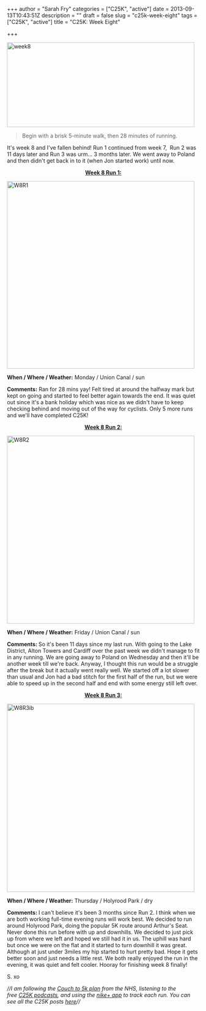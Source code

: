 +++
author = "Sarah Fry"
categories = ["C25K", "active"]
date = 2013-09-13T10:43:51Z
description = ""
draft = false
slug = "c25k-week-eight"
tags = ["C25K", "active"]
title = "C25K: Week Eight"

+++


<p style="text-align: left;"><a href="https://yayfryday.com/images/2013/05/week8.jpg"><img class="alignnone size-full wp-image-1790" alt="week8" src="https://yayfryday.com/images/2013/05/week8.jpg" width="490" height="221" /></a></p>

>Begin with a brisk 5-minute walk, then 28 minutes of running.

<p style="text-align: left;">It's week 8 and I've fallen behind! Run 1 continued from week 7,  Run 2 was 11 days later and Run 3 was urm... 3 months later. We went away to Poland and then didn't get back in to it (when Jon started work) until now.</p>
<p style="text-align: center;"><span style="text-decoration: underline;"><strong>Week 8 Run 1:</strong></span></p>
<p style="text-align: left;"><a href="https://yayfryday.com/images/2013/05/W8R1ib.jpg"><img class="alignnone size-full wp-image-1768" alt="W8R1" src="https://yayfryday.com/images/2013/05/W8R1ib.jpg" width="490" height="489" /></a></p>
<strong>When / Where / Weather:</strong> Monday / Union Canal / sun

<strong>Comments:</strong> Ran for 28 mins yay! Felt tired at around the halfway mark but kept on going and started to feel better again towards the end. It was quiet out since it's a bank holiday which was nice as we didn't have to keep checking behind and moving out of the way for cyclists. Only 5 more runs and we'll have completed C25K!
<p style="text-align: center;"><span style="text-decoration: underline;"><strong>Week 8 Run 2:</strong></span></p>
<p style="text-align: left;"><a href="https://yayfryday.com/images/2013/05/W8R2ib.jpg"><img class="alignnone size-full wp-image-1791" alt="W8R2" src="https://yayfryday.com/images/2013/05/W8R2ib.jpg" width="490" height="490" /></a></p>
<strong>When / Where / Weather:</strong> Friday / Union Canal / sun

<strong>Comments: </strong>So it's been 11 days since my last run. With going to the Lake District, Alton Towers and Cardiff over the past week we didn't manage to fit in any running. We are going away to Poland on Wednesday and then it'll be another week till we're back. Anyway, I thought this run would be a struggle after the break but it actually went really well. We started off a lot slower than usual and Jon had a bad stitch for the first half of the run, but we were able to speed up in the second half and end with some energy still left over.
<p style="text-align: center;"><span style="text-decoration: underline;"><strong>Week 8 Run 3:</strong></span></p>
<a href="https://yayfryday.com/images/2013/05/W8R3ib.jpg"><img class="alignnone size-full wp-image-1988" alt="W8R3ib" src="https://yayfryday.com/images/2013/05/W8R3ib.jpg" width="490" height="491" /></a>

<strong>When / Where / Weather:</strong> Thursday / Holyrood Park / dry

<strong>Comments: </strong>I can't believe it's been 3 months since Run 2. I think when we are both working full-time evening runs will work best. We decided to run around Holyrood Park, doing the popular 5K route around Arthur's Seat. Never done this run before with up and downhills. We decided to just pick up from where we left and hoped we still had it in us. The uphill was hard but once we were on the flat and it started to turn downhill it was great. Although at just under 3miles my hip started to hurt pretty bad. Hope it gets better soon and just needs a little rest. We both really enjoyed the run in the evening, it was quiet and felt cooler. Hooray for finishing week 8 finally!

S. xo

<em>//I am following the <a href="http://www.nhs.uk/LiveWell/c25k/Pages/couch-to-5k.aspx" target="_blank">Couch to 5k plan</a> from the NHS, listening <em>to the free <a href="http://www.nhs.uk/Tools/Pages/couch-5K-running-plan.aspx" target="_blank">C25K podcasts</a>, and </em>using the <a href="http://nikeplus.nike.com/plus/products/gps_app/" target="_blank">nike+ app</a> to track each run. You can see all the C25K posts <a href="https://yayfryday.com/post/tag/C25K/" target="_blank">here</a>//</em>

